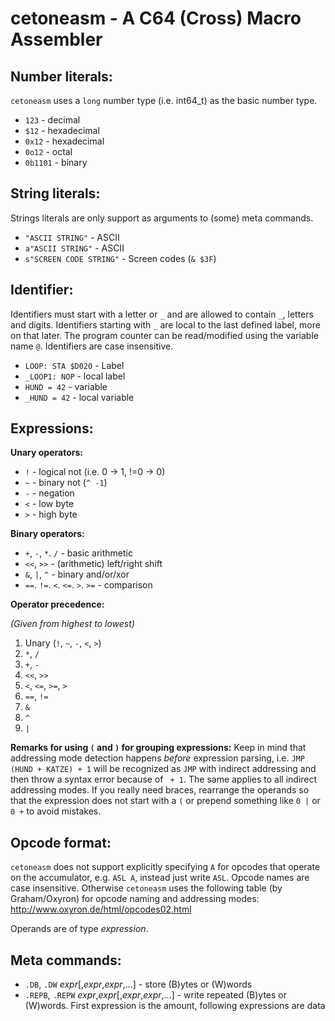 cetoneasm - A C64 (Cross) Macro Assembler
=========================================

Number literals:
--
`cetoneasm` uses a `long` number type (i.e. int64_t) as the basic number type.

* `123` - decimal
* `$12` - hexadecimal
* `0x12` - hexadecimal
* `0o12` - octal
* `0b1101` - binary


String literals:
--
Strings literals are only support as arguments to (some) meta commands.

* `"ASCII STRING"` - ASCII
* `a"ASCII STRING"` - ASCII
* `s"SCREEN CODE STRING"` - Screen codes (`& $3F`)


Identifier:
--
Identifiers must start with a letter or `_` and are allowed to contain `_`, 
letters and digits. Identifiers starting with `_` are local to the last
defined label, more on that later. The program counter can be read/modified
using the variable name `@`. Identifiers are case insensitive.

* `LOOP: STA $D020` - Label
* `_LOOP1: NOP` - local label
* `HUND = 42` - variable   
* `_HUND = 42` - local variable


Expressions:
--
**Unary operators:**

* `!` - logical not (i.e. 0 -> 1, !=0 -> 0)
* `~` - binary not (`^ -1`)
* `-` - negation
* `<` - low byte
* `>` - high byte

**Binary operators:**
 
* `+`, `-`, `*`. `/` - basic arithmetic
* `<<`, `>>` - (arithmetic) left/right shift
* `&`, `|`, `^` - binary and/or/xor
* `==`. `!=`. `<`. `<=`. `>`. `>=` - comparison  

**Operator precedence:**

*(Given from highest to lowest)*

1. Unary (`!`, `~`, `-`, `<`, `>`)
2. `*`, `/`
3. `+`, `-`
4. `<<`, `>>`
5. `<`, `<=`, `>=`, `>`
6. `==`, `!=`
7. `&`
8. `^`
9. `|`
 
**Remarks for using `(` and `)` for grouping expressions:**
Keep in mind that addressing mode detection happens *before* expression parsing,
i.e. `JMP (HUND + KATZE) + 1` will be recognized as `JMP` with indirect 
addressing and then throw a syntax error because of ` + 1`. The same applies
to all indirect addressing modes. If you really need braces, rearrange the
operands so that the expression does not start with a `(` or prepend something
 like `0 |` or `0 +` to avoid mistakes.

Opcode format:
--
`cetoneasm` does not support explicitly specifying `A` for opcodes that operate
on the accumulator, e.g. `ASL A`, instead just write `ASL`. Opcode names are
case insensitive.
Otherwise `cetoneasm` uses the following table (by Graham/Oxyron) for opcode naming 
and addressing modes: http://www.oxyron.de/html/opcodes02.html

Operands are of type *expression*.

Meta commands:
--
* `.DB`, `.DW` *expr*[,*expr*,*expr*,...] - store (B)ytes or (W)words
* `.REPB`, `.REPW`  *expr*,*expr*[,*expr*,*expr*,...] - write repeated (B)ytes
  or (W)words. First expression is the amount, following expressions are data

